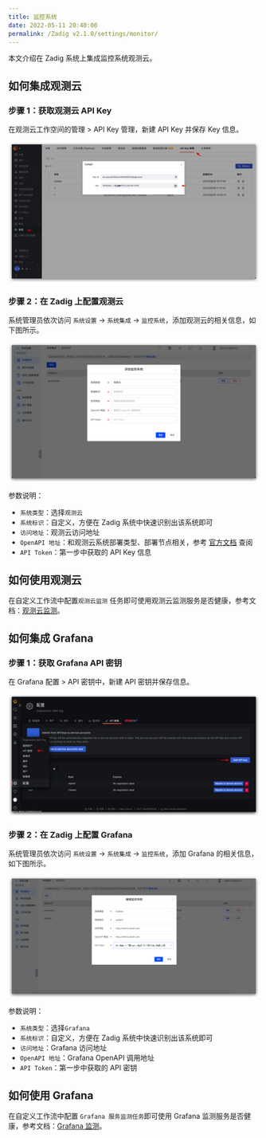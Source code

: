 ```yaml
---
title: 监控系统
date: 2022-05-11 20:40:00
permalink: /Zadig v2.1.0/settings/monitor/
---
```


本文介绍在 Zadig 系统上集成监控系统观测云。

## 如何集成观测云

### 步骤 1：获取观测云 API Key

在观测云工作空间的管理 > API Key 管理，新建 API Key 并保存 Key 信息。

![guanceyun](../../../_images/config_guanceyun_system.png)

### 步骤 2：在 Zadig 上配置观测云

系统管理员依次访问 `系统设置` -> `系统集成` -> `监控系统`，添加观测云的相关信息，如下图所示。

![guanceyun](../../../_images/config_guanceyun_system_1.png)

参数说明：
- `系统类型`：选择`观测云`
- `系统标识`：自定义，方便在 Zadig 系统中快速识别出该系统即可
- `访问地址`：观测云访问地址
- `OpenAPI 地址`：和观测云系统部署类型、部署节点相关，参考 [官方文档](https://docs.guance.com/open-api/#endpoint) 查阅
- `API Token`：第一步中获取的 API Key 信息

## 如何使用观测云

在自定义工作流中配置`观测云监测` 任务即可使用观测云监测服务是否健康，参考文档：[观测云监测](/Zadig%20v2.1.0/project/workflow-jobs/#观测云监测)。


## 如何集成 Grafana

### 步骤 1：获取 Grafana API 密钥

在 Grafana 配置 > API 密钥中，新建 API 密钥并保存信息。

![grafana](../../../_images/config_grafana_system.png)

### 步骤 2：在 Zadig 上配置 Grafana

系统管理员依次访问 `系统设置` -> `系统集成` -> `监控系统`，添加 Grafana 的相关信息，如下图所示。

![grafana](../../../_images/config_grafana_system_2.png)

参数说明：
- `系统类型`：选择`Grafana`
- `系统标识`：自定义，方便在 Zadig 系统中快速识别出该系统即可
- `访问地址`：Grafana 访问地址
- `OpenAPI 地址`：Grafana OpenAPI 调用地址
- `API Token`：第一步中获取的 API 密钥

## 如何使用 Grafana 

在自定义工作流中配置 `Grafana 服务监测任务`即可使用 Grafana 监测服务是否健康，参考文档：[Grafana 监测](/Zadig%20v2.1.0/project/workflow-jobs/#grafana-监测)。

